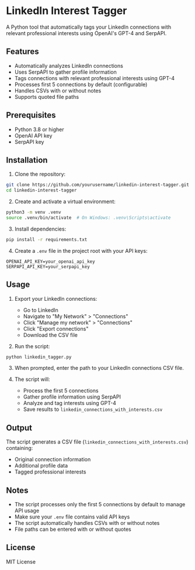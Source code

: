 # LinkedIn Interest Tagger

A Python tool that automatically tags your LinkedIn connections with relevant professional interests using OpenAI's GPT-4 and SerpAPI.

## Features

- Automatically analyzes LinkedIn connections
- Uses SerpAPI to gather profile information
- Tags connections with relevant professional interests using GPT-4
- Processes first 5 connections by default (configurable)
- Handles CSVs with or without notes
- Supports quoted file paths

## Prerequisites

- Python 3.8 or higher
- OpenAI API key
- SerpAPI key

## Installation

1. Clone the repository:
```bash
git clone https://github.com/yourusername/linkedin-interest-tagger.git
cd linkedin-interest-tagger
```

2. Create and activate a virtual environment:
```bash
python3 -m venv .venv
source .venv/bin/activate  # On Windows: .venv\Scripts\activate
```

3. Install dependencies:
```bash
pip install -r requirements.txt
```

4. Create a `.env` file in the project root with your API keys:
```
OPENAI_API_KEY=your_openai_api_key
SERPAPI_API_KEY=your_serpapi_key
```

## Usage

1. Export your LinkedIn connections:
   - Go to LinkedIn
   - Navigate to "My Network" > "Connections"
   - Click "Manage my network" > "Connections"
   - Click "Export connections"
   - Download the CSV file

2. Run the script:
```bash
python linkedin_tagger.py
```

3. When prompted, enter the path to your LinkedIn connections CSV file.

4. The script will:
   - Process the first 5 connections
   - Gather profile information using SerpAPI
   - Analyze and tag interests using GPT-4
   - Save results to `linkedin_connections_with_interests.csv`

## Output

The script generates a CSV file (`linkedin_connections_with_interests.csv`) containing:
- Original connection information
- Additional profile data
- Tagged professional interests

## Notes

- The script processes only the first 5 connections by default to manage API usage
- Make sure your `.env` file contains valid API keys
- The script automatically handles CSVs with or without notes
- File paths can be entered with or without quotes

## License

MIT License 
